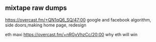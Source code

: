 ## mixtape raw dumps


https://overcast.fm/+QN1qQ6_SQ/47:00 google and facebook algorithm, side doors,making home page, redesign


eth maxi https://overcast.fm/+nRGyVhzCc/20:00 why eth will win